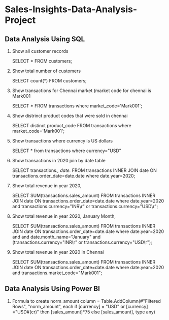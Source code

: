 # Sales-Insights-Data-Analysis-Project
## Data Analysis Using SQL
1. Show all customer records

   SELECT * FROM customers;

2. Show total number of customers

   SELECT count(*) FROM customers;

3. Show transactions for Chennai market (market code for chennai is Mark001

   SELECT * FROM transactions where market_code='Mark001';

4. Show distrinct product codes that were sold in chennai

   SELECT distinct product_code FROM transactions where market_code='Mark001';

5. Show transactions where currency is US dollars

   SELECT * from transactions where currency="USD"

6. Show transactions in 2020 join by date table

   SELECT transactions.*, date.* FROM transactions INNER JOIN date ON transactions.order_date=date.date where date.year=2020;

7. Show total revenue in year 2020,

   SELECT SUM(transactions.sales_amount) FROM transactions INNER JOIN date ON
   transactions.order_date=date.date where date.year=2020 and
   transactions.currency="INR\r" or transactions.currency="USD\r";

8. Show total revenue in year 2020, January Month,

   SELECT SUM(transactions.sales_amount) FROM transactions INNER JOIN date ON 
   transactions.order_date=date.date where date.year=2020 and and 
   date.month_name="January" and (transactions.currency="INR\r" or transactions.currency="USD\r");

9. Show total revenue in year 2020 in Chennai

   SELECT SUM(transactions.sales_amount) FROM transactions INNER JOIN date ON 
   transactions.order_date=date.date where date.year=2020 and transactions.market_code="Mark001";

## Data Analysis Using Power BI
1. Formula to create norm_amount column
   = Table.AddColumn(#"Filtered Rows", "norm_amount", each if [currency] = "USD" or [currency] ="USD#(cr)"
     then [sales_amount]*75 else [sales_amount], type any)
